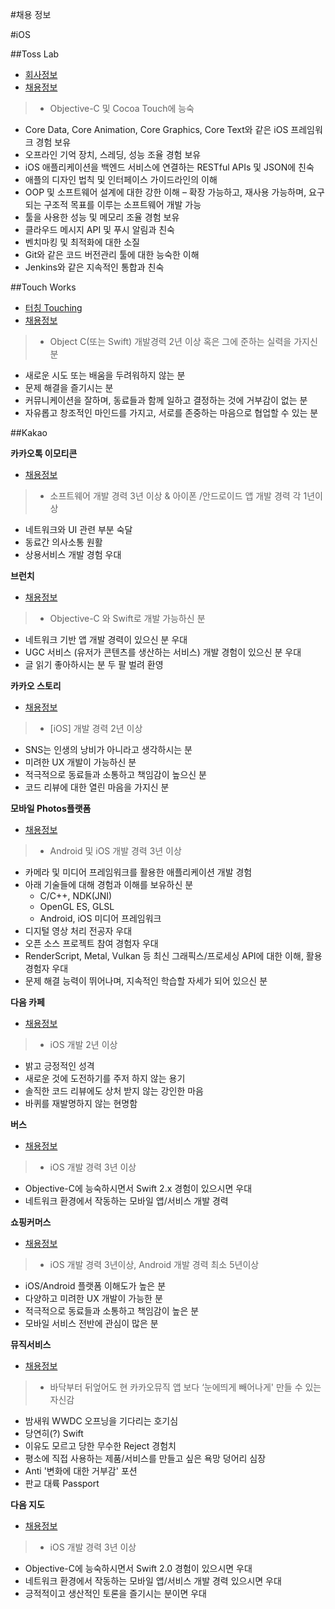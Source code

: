 #채용 정보

#iOS

##Toss Lab
- [회사정보](https://www.jandi.com/landing/kr/company)
- [채용정보](https://script.google.com/macros/s/AKfycbyTC4wxoME7gu9H6L0Sb_wS0YdhOfbjcHKU9vtQ5ZvSobK1jC8/exec)

>- Objective-C 및 Cocoa Touch에 능숙
- Core Data, Core Animation, Core Graphics, Core Text와 같은 iOS 프레임워크 경험 보유
- 오프라인 기억 장치, 스레딩, 성능 조율 경험 보유
- iOS 애플리케이션을 백엔드 서비스에 연결하는 RESTful APIs 및 JSON에 친숙
- 애플의 디자인 법칙 및 인터페이스 가이드라인의 이해
- OOP 및 소프트웨어 설계에 대한 강한 이해 – 확장 가능하고, 재사용 가능하며, 요구되는 구조적 목표를 이루는 소프트웨어 개발 가능
- 툴을 사용한 성능 및 메모리 조율 경험 보유
- 클라우드 메시지 API 및 푸시 알림과 친숙
- 벤치마킹 및 최적화에 대한 소질
- Git와 같은 코드 버전관리 툴에 대한 능숙한 이해
- Jenkins와 같은 지속적인 통합과 친숙

##Touch Works
- [터칭 Touching](http://www.mytouching.com/)
- [채용정보](https://www.rocketpunch.com/jobs/8692/%ED%84%B0%EC%B9%AD-iOS-%EA%B0%9C%EB%B0%9C%EC%9E%90-%EA%B2%BD%EB%A0%A5)

>- Object C(또는 Swift) 개발경력 2년 이상 혹은 그에 준하는 실력을 가지신 분
- 새로운 시도 또는 배움을 두려워하지 않는 분
- 문제 해결을 즐기시는 분
- 커뮤니케이션을 잘하며, 동료들과 함께 일하고 결정하는 것에 거부감이 없는 분
- 자유롭고 창조적인 마인드를 가지고, 서로를 존중하는 마음으로 협업할 수 있는 분

##Kakao

**카카오톡 이모티콘**
- [채용정보](http://www.kakaocorp.com/recruit/progressRecruit?uid=9776)

>* 소프트웨어 개발 경력 3년 이상 & 아이폰 /안드로이드 앱 개발 경력 각 1년이상
* 네트워크와 UI 관련 부분 숙달
* 동료간 의사소통 원활
* 상용서비스 개발 경험 우대

**브런치**
- [채용정보](http://www.kakaocorp.com/recruit/progressRecruit?uid=9690)

>- Objective-C 와 Swift로 개발 가능하신 분
- 네트워크 기반 앱 개발 경력이 있으신 분 우대
- UGC 서비스 (유저가 콘텐츠를 생산하는 서비스) 개발 경험이 있으신 분 우대
- 글 읽기 좋아하시는 분 두 팔 벌려 환영

**카카오 스토리**
- [채용정보](http://www.kakaocorp.com/recruit/progressRecruit?uid=9678)

>- [iOS] 개발 경력 2년 이상
- SNS는 인생의 낭비가 아니라고 생각하시는 분
- 미려한 UX 개발이 가능하신 분
- 적극적으로 동료들과 소통하고 책임감이 높으신 분
- 코드 리뷰에 대한 열린 마음을 가지신 분

**모바일 Photos플랫폼**
- [채용정보](http://www.kakaocorp.com/recruit/progressRecruit?uid=9658)

>- Android 및 iOS 개발 경력 3년 이상
- 카메라 및 미디어 프레임워크를 활용한 애플리케이션 개발 경험
- 아래 기술들에 대해 경험과 이해를 보유하신 분
  - C/C++, NDK(JNI)
  - OpenGL ES, GLSL
  - Android, iOS 미디어 프레임워크
- 디지털 영상 처리 전공자 우대
- 오픈 소스 프로젝트 참여 경험자 우대
- RenderScript, Metal, Vulkan 등 최신 그래픽스/프로세싱 API에 대한 이해, 활용 경험자 우대
- 문제 해결 능력이 뛰어나며, 지속적인 학습할 자세가 되어 있으신 분

**다음 카페**
- [채용정보](http://www.kakaocorp.com/recruit/progressRecruit?uid=9656)

>- iOS 개발 2년 이상
- 밝고 긍정적인 성격
- 새로운 것에 도전하기를 주저 하지 않는 용기
- 솔직한 코드 리뷰에도 상처 받지 않는 강인한 마음
- 바퀴를 재발명하지 않는 현명함

**버스**
- [채용정보](http://www.kakaocorp.com/recruit/progressRecruit?uid=9622)

>- iOS 개발 경력 3년 이상
- Objective-C에 능숙하시면서 Swift 2.x 경험이 있으시면 우대
- 네트워크 환경에서 작동하는 모바일 앱/서비스 개발 경력

**쇼핑커머스**
- [채용정보](http://www.kakaocorp.com/recruit/progressRecruit?uid=9579)

>- iOS 개발 경력 3년이상, Android 개발 경력 최소 5년이상 
- iOS/Android 플랫폼 이해도가 높은 분 
- 다양하고 미려한 UX 개발이 가능한 분 
- 적극적으로 동료들과 소통하고 책임감이 높은 분 
- 모바일 서비스 전반에 관심이 많은 분 

**뮤직서비스**
- [채용정보](http://www.kakaocorp.com/recruit/progressRecruit?uid=9561)

>- 바닥부터 뒤엎어도 현 카카오뮤직 앱 보다 ‘눈에띄게 빼어나게' 만들 수 있는 자신감
- 밤새워 WWDC 오프닝을 기다리는 호기심
- 당연히(?) Swift
- 이유도 모르고 당한 무수한 Reject 경험치
- 평소에 직접 사용하는 제품/서비스를 만들고 싶은 욕망 덩어리 심장
- Anti '변화에 대한 거부감' 포션
- 판교 대륙 Passport

**다음 지도**
- [채용정보](http://www.kakaocorp.com/recruit/progressRecruit?uid=9541)

>- iOS 개발 경력 3년 이상
- Objective-C에 능숙하시면서 Swift 2.0 경험이 있으시면 우대
- 네트워크 환경에서 작동하는 모바일 앱/서비스 개발 경력 있으시면 우대
- 긍적적이고 생산적인 토론을 즐기시는 분이면 우대



